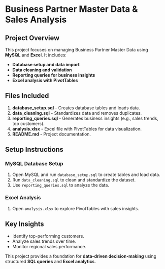 # Business Partner Master Data & Sales Analysis

## Project Overview
This project focuses on managing Business Partner Master Data using **MySQL** and **Excel**. It includes:
- **Database setup and data import**
- **Data cleaning and validation**
- **Reporting queries for business insights**
- **Excel analysis with PivotTables**

## Files Included
1. **database_setup.sql** - Creates database tables and loads data.
2. **data_cleaning.sql** - Standardizes data and removes duplicates.
3. **reporting_queries.sql** - Generates business insights (e.g., sales trends, top customers).
4. **analysis.xlsx** - Excel file with PivotTables for data visualization.
5. **README.md** - Project documentation.

## Setup Instructions
### MySQL Database Setup
1. Open MySQL and run `database_setup.sql` to create tables and load data.
2. Run `data_cleaning.sql` to clean and standardize the dataset.
3. Use `reporting_queries.sql` to analyze the data.

### Excel Analysis
1. Open `analysis.xlsx` to explore PivotTables with sales insights.

## Key Insights
- Identify top-performing customers.
- Analyze sales trends over time.
- Monitor regional sales performance.

This project provides a foundation for **data-driven decision-making** using structured **SQL queries** and **Excel analytics**.
